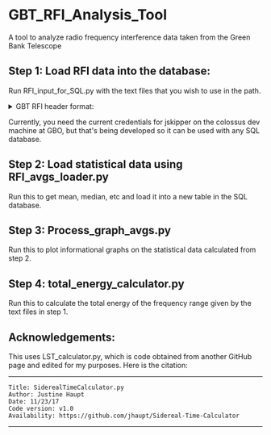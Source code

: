 # GBT_RFI_Analysis_Tool
A tool to analyze radio frequency interference data taken from the Green Bank Telescope

## Step 1: Load RFI data into the database: 

Run RFI_input_for_SQL.py with the text files that you wish to use in the path.


<details><summary> GBT RFI header format: </summary>



  ```
  ################ HEADER #################
  # projid: TRFI_141109_X1
  # date: 2014-11-09
  # utc (hrs):        11.989722
  # mjd:        56970.500
  # lst (hrs):        9.9072678
  # scan_numbers:        1
  # frontend: Rcvr8_10
  # feed:            1
  # polarization: I
  # backend: Spectrometer
  # number_IF_Windows:        4
  # exposure (sec):        354.27933
  # tsys (K):       24.6196
  # frequency_type: TOPO
  # frequency_resolution (MHz):       0.82164538
  # source: rfiscan2
  # azimuth (deg):        182.49776
  # elevation (deg):        44.516684
  # units: Jy
  ################   Data  ################
  # Window   Channel Frequency(MHz)  Intensity(Jy)
          1         2       7.630781            NaN
          1         3       7.631172            NaN
          1         4       7.631563            NaN
          1         5       7.631953            NaN
          1         6       7.632344            NaN
          1         7       7.632734            NaN
          1         8       7.633125            NaN
          1         9       7.633516            NaN
  ```
Where Intensity can be either a NaN or a float. 

</details>

Currently, you need the current credentials for jskipper on the colossus dev machine at GBO, but that's being developed so it can be used with any SQL database. 

## Step 2: Load statistical data using RFI_avgs_loader.py

Run this to get mean, median, etc and load it into a new table in the SQL database. 

## Step 3: Process_graph_avgs.py

Run this to plot informational graphs on the statistical data calculated from step 2. 

## Step 4: total_energy_calculator.py

Run this to calculate the total energy of the frequency range given by the text files in step 1. 



## Acknowledgements:
This uses LST_calculator.py, which is code obtained from another GitHub page and edited for my purposes. Here is the citation:

***************************************************************************************
    Title: SiderealTimeCalculator.py
    Author: Justine Haupt
    Date: 11/23/17
    Code version: v1.0
    Availability: https://github.com/jhaupt/Sidereal-Time-Calculator

***************************************************************************************

